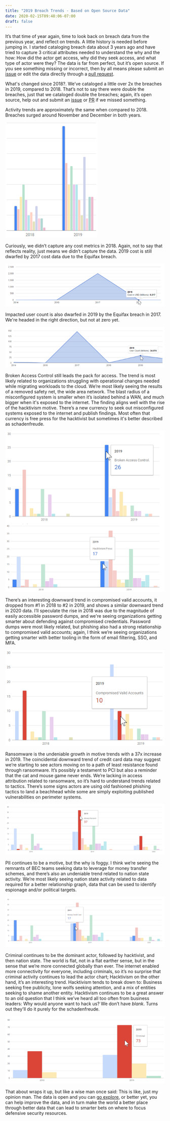```yaml
---
title: "2019 Breach Trends - Based on Open Source Data"
date: 2020-02-15T09:48:06-07:00
draft: false
---
```


It’s that time of year again, time to look back on breach data from the previous year, and reflect on trends. A little history is needed before jumping in. I started cataloging breach data about 3 years ago and have tried to capture 3 critical attributes needed to understand the why and the how: How did the actor get access, why did they seek access, and what type of actor were they? The data is far from perfect, but it’s open source. If you see something missing or incorrect, then by all means please submit an [issue](https://github.com/ericalexanderorg/SecurityBreach/issues/new) or edit the data directly through a [pull request](https://github.com/ericalexanderorg/SecurityBreach/compare). 

What's changed since 2018?. We’ve cataloged a little over 2x the breaches in 2019, compared to 2018. That’s not to say there were double the breaches, just that we cataloged double the breaches; again, it’s open source, help out and submit an [issue](https://github.com/ericalexanderorg/SecurityBreach/issues/new) or [PR](https://github.com/ericalexanderorg/SecurityBreach/compare) if we missed something. 

Activity trends are approximately the same when compared to 2018. Breaches surged around November and December in both years. 

![braech trends per month](/static/2019-breach-trends-month.png)

Curiously, we didn’t capture any cost metrics in 2018. Again, not to say that reflects reality, just means we didn’t capture the data. 2019 cost is still dwarfed by 2017 cost data due to the Equifax breach. 

![cost trends](/static/2019-breach-trends-cost.png)

Impacted user count is also dwarfed in 2019 by the Equifax breach in 2017. We're headed in the right direction, but not at zero yet.

![impacted user trends](/static/2019-breach-trends-impacted-users.png)

Broken Access Control still leads the pack for access. The trend is most likely related to organizations struggling with operational changes needed while migrating workloads to the cloud. We’re most likely seeing the results of a removed safety net, the wide area network. The blast radius of a misconfigured system is smaller when it’s isolated behind a WAN, and much bigger when it's exposed to the internet. The finding aligns well with the rise of the hacktivism motive. There’s a new currency to seek out misconfigured systems exposed to the internet and publish findings. Most often that currency is free press for the hacktivist but sometimes it's better described as schadenfreude.

![access trends](/static/2019-breach-trends-initial-access.png)

There’s an interesting downward trend in compromised valid accounts, it dropped from #1 in 2018 to #2 in 2019, and shows a similar downward trend in 2020 data. I’ll speculate the rise in 2018 was due to the magnitude of easily accessible password dumps, and we're seeing organizations getting smarter about defending against compromised credentials. Password dumps were most likely related, but phishing also had a strong relationship to compromised valid accounts; again, I think we’re seeing organizations getting smarter with better tooling in the form of email filtering, SSO, and MFA. 

![compromised valid account trends](/static/2019-breach-trends-compromised-valid-accounts.png)

Ransomware is the undeniable growth in motive trends with a 37x increase in 2019. The coincidental downward trend of credit card data may suggest we’re starting to see actors moving on to a path of least resistance found through ransomware. It’s possibly a testament to PCI but also a reminder that the cat and mouse game never ends. We’re lacking in access attribution related to ransomware, so it’s hard to understand trends related to tactics. There’s some signs actors are using old fashioned phishing tactics to land a beachhead while some are simply exploiting published vulnerabilities on perimeter systems. 

![ransomware trends](/static/2019-breach-trends-money-ransom.png)

PII continues to be a motive, but the why is foggy. I think we’re seeing the remnants of BEC teams seeking data to leverage for money transfer schemes, and there’s also an undeniable trend related to nation state activity. We’re most likely seeing nation state activity related to data required for a better relationship graph, data that can be used to identify espionage and/or political targets. 

![credit card trends](/static/2019-breach-trends-money-credit-card.png)

Criminal continues to be the dominant actor, followed by hacktivist, and then nation state. The world is flat, not in a flat earther sense, but in the sense that we’re more connected globally than ever. The internet enabled more connectivity for everyone, including criminals, so it’s no surprise that criminal activity continues to lead the actor chart; Hacktivism on the other hand, it’s an interesting trend. Hacktivism tends to break down to: Business seeking free publicity, lone wolfs seeking attention, and a mix of entities seeking to shame another entity. Hacktivism continues to be a great answer to an old question that I think we’ve heard all too often from business leaders: Why would anyone want to hack us? We don’t have _blank_. Turns out they'll do it purely for the schadenfreude. 

![credit card trends](/static/2019-breach-trends-criminal.png)

That about wraps it up, but like a wise man once said: This is like, just my opinion man. The data is open and you can [go explore](https://ericalexander.org/SecurityBreach/#/), or better yet, you can help improve the data, and in turn make the world a better place through better data that can lead to smarter bets on where to focus defensive security resources.


